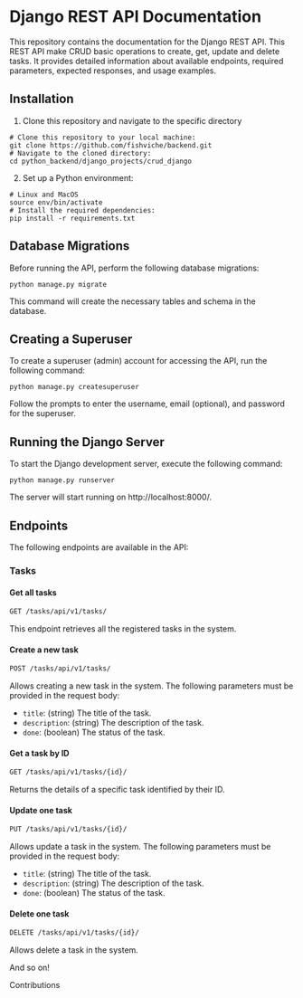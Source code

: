 # Django REST API Documentation

This repository contains the documentation for the Django REST API. This REST API make CRUD basic operations to create, get, update and delete tasks. It provides detailed information about available endpoints, required parameters, expected responses, and usage examples.

## Installation

1. Clone this repository and navigate to the specific directory

```shell
# Clone this repository to your local machine:
git clone https://github.com/fishviche/backend.git
# Navigate to the cloned directory:
cd python_backend/django_projects/crud_django
```

2. Set up a Python environment:
```shell
# Linux and MacOS
source env/bin/activate
# Install the required dependencies:
pip install -r requirements.txt
```

## Database Migrations
Before running the API, perform the following database migrations:
```shell
python manage.py migrate
```
This command will create the necessary tables and schema in the database.

## Creating a Superuser
To create a superuser (admin) account for accessing the API, run the following command:
```shell
python manage.py createsuperuser
```
Follow the prompts to enter the username, email (optional), and password for the superuser.

## Running the Django Server
To start the Django development server, execute the following command:
```shell
python manage.py runserver
```
The server will start running on http://localhost:8000/.

## Endpoints
The following endpoints are available in the API:

### Tasks
#### Get all tasks
```bash
GET /tasks/api/v1/tasks/
```
This endpoint retrieves all the registered tasks in the system.

#### Create a new task
```bash
POST /tasks/api/v1/tasks/
```
Allows creating a new task in the system. The following parameters must be provided in the request body:

- `title`: (string) The title of the task.
- `description`: (string) The description of the task.
- `done`: (boolean) The status of the task.

#### Get a task by ID
```bash
GET /tasks/api/v1/tasks/{id}/
```
Returns the details of a specific task identified by their ID.

#### Update one task
```bash
PUT /tasks/api/v1/tasks/{id}/
```
Allows update a task in the system. The following parameters must be provided in the request body:

- `title`: (string) The title of the task.
- `description`: (string) The description of the task.
- `done`: (boolean) The status of the task.

#### Delete one task
```bash
DELETE /tasks/api/v1/tasks/{id}/
```
Allows delete a task in the system.

And so on!

Contributions